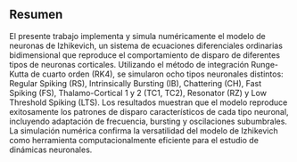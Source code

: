 ## Resumen

El presente trabajo implementa y simula numéricamente el modelo de neuronas de Izhikevich, un sistema de ecuaciones diferenciales ordinarias bidimensional que reproduce el comportamiento de disparo de diferentes tipos de neuronas corticales. Utilizando el método de integración Runge-Kutta de cuarto orden (RK4), se simularon ocho tipos neuronales distintos: Regular Spiking (RS), Intrinsically Bursting (IB), Chattering (CH), Fast Spiking (FS), Thalamo-Cortical 1 y 2 (TC1, TC2), Resonator (RZ) y Low Threshold Spiking (LTS). Los resultados muestran que el modelo reproduce exitosamente los patrones de disparo característicos de cada tipo neuronal, incluyendo adaptación de frecuencia, bursting y oscilaciones subumbrales. La simulación numérica confirma la versatilidad del modelo de Izhikevich como herramienta computacionalmente eficiente para el estudio de dinámicas neuronales.
